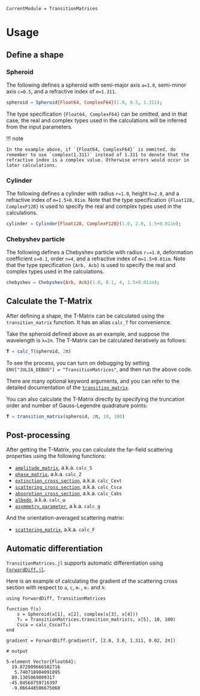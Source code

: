 ```@meta
CurrentModule = TransitionMatrices
```

# Usage

## Define a shape

### Spheroid

The following defines a spheroid with semi-major axis `a=1.0`, semi-minor axis `c=0.5`, and a refractive index of `m=1.311`.

```julia
spheroid = Spheroid{Float64, ComplexF64}(1.0, 0.5, 1.311);
```

The type specification `{Float64, ComplexF64}` can be omitted, and in that case, the real and complex types used in the calculations will be inferred from the input parameters.

!!! note

    In the example above, if `{Float64, ComplexF64}` is ommited, do remember to use `complex(1.311)` instead of 1.311 to denote that the refractive index is a complex value. Otherwise errors would occur in later calculations.

### Cylinder

The following defines a cylinder with radius `r=1.0`, height `h=2.0`, and a refractive index of `m=1.5+0.01im`. Note that the type specification `{Float128, ComplexF128}` is used to specify the real and complex types used in the calculations.

```julia
cylinder = Cylinder{Float128, ComplexF128}(1.0, 2.0, 1.5+0.01im);
```

### Chebyshev particle

The following defines a Chebyshev particle with radius `r₀=1.0`, deformation coefficient `ε=0.1`, order `n=4`, and a refractive index of `m=1.5+0.01im`. Note that the type specification `{Arb, Acb}` is used to specify the real and complex types used in the calculations.

```julia
chebyshev = Chebyshev{Arb, Acb}(1.0, 0.1, 4, 1.5+0.01im);
```

## Calculate the T-Matrix

After defining a shape, the T-Matrix can be calculated using the `transition_matrix` function. It has an alias `calc_T` for convenience.

Take the spheroid defined above as an example, and suppose the wavelength is `λ=2π`. The T-Matrix can be calculated iteratively as follows:

```julia
𝐓 = calc_T(spheroid, 2π)
```

To see the process, you can turn on debugging by setting `ENV["JULIA_DEBUG"] = "TransitionMatrices"`, and then run the above code.

There are many optional keyword arguments, and you can refer to the detailed documentation of the [`transition_matrix`](@ref).

You can also calculate the T-Matrix directly by specifying the truncation order and number of Gauss-Legendre quadrature points:

```julia
𝐓 = transition_matrix(spheroid, 2π, 10, 100)
```

## Post-processing

After getting the T-Matrix, you can calculate the far-field scattering properties using the following functions:

- [`amplitude_matrix`](@ref), a.k.a. `calc_S`
- [`phase_matrix`](@ref), a.k.a. `calc_Z`
- [`extinction_cross_section`](@ref), a.k.a. `calc_Cext`
- [`scattering_cross_section`](@ref), a.k.a. `calc_Csca`
- [`absorption_cross_section`](@ref), a.k.a. `calc_Cabs`
- [`albedo`](@ref), a.k.a. `calc_ω`
- [`asymmetry_parameter`](@ref), a.k.a. `calc_g`

And the orientation-averaged scattering matrix:

- [`scattering_matrix`](@ref), a.k.a. `calc_F`

## Automatic differentiation

`TransitionMatrices.jl` supports automatic differentiation using [`ForwardDiff.jl`](https://github.com/JuliaDiff/ForwardDiff.jl).

Here is an example of calculating the gradient of the scattering cross section with respect to `a`, `c`, `mᵣ`, `mᵢ` and `λ`:

```jldoctest
using ForwardDiff, TransitionMatrices

function f(x)
    s = Spheroid(x[1], x[2], complex(x[3], x[4]))
    T₀ = TransitionMatrices.transition_matrix(s, x[5], 10, 100)
    Csca = calc_Csca(T₀)
end

gradient = ForwardDiff.gradient(f, [2.0, 3.0, 1.311, 0.02, 2π])

# output

5-element Vector{Float64}:
  19.872009666582716
   5.740718904091895
  89.1305069099317
 -45.84568759716397
  -9.066448506675068
```
